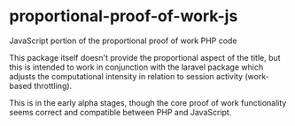 # proportional-proof-of-work-js
JavaScript portion of the proportional proof of work PHP code

This package itself doesn't provide the proportional aspect of the title, but this is intended to work in conjunction with the laravel package which adjusts the computational intensity in relation to session activity (work-based throttling).

This is in the early alpha stages, though the core proof of work functionality seems correct and compatible between PHP and JavaScript.
